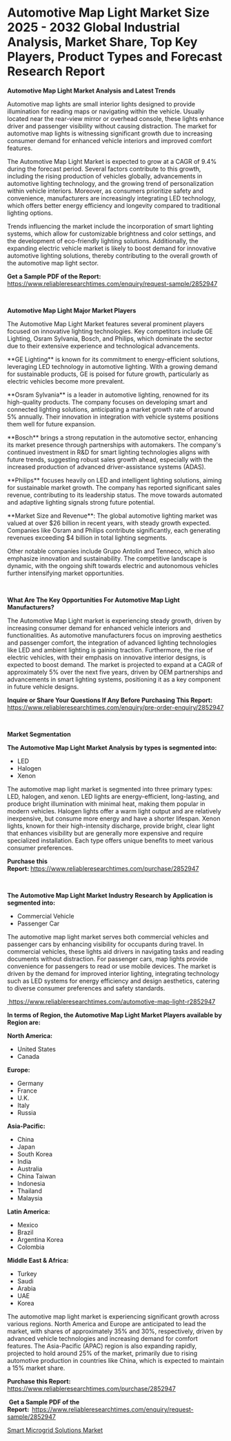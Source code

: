 <p><h1>Automotive Map Light Market Size 2025 - 2032 Global Industrial Analysis, Market Share, Top Key Players, Product Types and Forecast Research Report</h1></p><p><strong>Automotive Map Light Market Analysis and Latest Trends</strong></p>
<p><p>Automotive map lights are small interior lights designed to provide illumination for reading maps or navigating within the vehicle. Usually located near the rear-view mirror or overhead console, these lights enhance driver and passenger visibility without causing distraction. The market for automotive map lights is witnessing significant growth due to increasing consumer demand for enhanced vehicle interiors and improved comfort features.</p><p>The Automotive Map Light Market is expected to grow at a CAGR of 9.4% during the forecast period. Several factors contribute to this growth, including the rising production of vehicles globally, advancements in automotive lighting technology, and the growing trend of personalization within vehicle interiors. Moreover, as consumers prioritize safety and convenience, manufacturers are increasingly integrating LED technology, which offers better energy efficiency and longevity compared to traditional lighting options.</p><p>Trends influencing the market include the incorporation of smart lighting systems, which allow for customizable brightness and color settings, and the development of eco-friendly lighting solutions. Additionally, the expanding electric vehicle market is likely to boost demand for innovative automotive lighting solutions, thereby contributing to the overall growth of the automotive map light sector.</p></p>
<p><strong>Get a Sample PDF of the Report:&nbsp;</strong> <a href="https://www.reliableresearchtimes.com/enquiry/request-sample/2852947?utm_campaign=3055&utm_medium=2&utm_source=Github&utm_content=ia&utm_term=11032025&utm_id=automotive-map-light">https://www.reliableresearchtimes.com/enquiry/request-sample/2852947</a></p>
<p>&nbsp;</p>
<p><strong>Automotive Map Light Major Market Players</strong></p>
<p><p>The Automotive Map Light Market features several prominent players focused on innovative lighting technologies. Key competitors include GE Lighting, Osram Sylvania, Bosch, and Philips, which dominate the sector due to their extensive experience and technological advancements.</p><p>**GE Lighting** is known for its commitment to energy-efficient solutions, leveraging LED technology in automotive lighting. With a growing demand for sustainable products, GE is poised for future growth, particularly as electric vehicles become more prevalent.</p><p>**Osram Sylvania** is a leader in automotive lighting, renowned for its high-quality products. The company focuses on developing smart and connected lighting solutions, anticipating a market growth rate of around 5% annually. Their innovation in integration with vehicle systems positions them well for future expansion.</p><p>**Bosch** brings a strong reputation in the automotive sector, enhancing its market presence through partnerships with automakers. The company's continued investment in R&D for smart lighting technologies aligns with future trends, suggesting robust sales growth ahead, especially with the increased production of advanced driver-assistance systems (ADAS).</p><p>**Philips** focuses heavily on LED and intelligent lighting solutions, aiming for sustainable market growth. The company has reported significant sales revenue, contributing to its leadership status. The move towards automated and adaptive lighting signals strong future potential.</p><p>**Market Size and Revenue**: The global automotive lighting market was valued at over $26 billion in recent years, with steady growth expected. Companies like Osram and Philips contribute significantly, each generating revenues exceeding $4 billion in total lighting segments. </p><p>Other notable companies include Grupo Antolin and Tenneco, which also emphasize innovation and sustainability. The competitive landscape is dynamic, with the ongoing shift towards electric and autonomous vehicles further intensifying market opportunities.</p></p>
<p>&nbsp;</p>
<p><strong>What Are The Key Opportunities For Automotive Map Light Manufacturers?</strong></p>
<p><p>The Automotive Map Light market is experiencing steady growth, driven by increasing consumer demand for enhanced vehicle interiors and functionalities. As automotive manufacturers focus on improving aesthetics and passenger comfort, the integration of advanced lighting technologies like LED and ambient lighting is gaining traction. Furthermore, the rise of electric vehicles, with their emphasis on innovative interior designs, is expected to boost demand. The market is projected to expand at a CAGR of approximately 5% over the next five years, driven by OEM partnerships and advancements in smart lighting systems, positioning it as a key component in future vehicle designs.</p></p>
<p><strong>Inquire or Share Your Questions If Any Before Purchasing This Report:</strong> <a href="https://www.reliableresearchtimes.com/enquiry/pre-order-enquiry/2852947?utm_campaign=3055&utm_medium=2&utm_source=Github&utm_content=ia&utm_term=11032025&utm_id=automotive-map-light">https://www.reliableresearchtimes.com/enquiry/pre-order-enquiry/2852947</a></p>
<p>&nbsp;</p>
<p><strong>Market Segmentation</strong></p>
<p><strong>The Automotive Map Light Market Analysis by types is segmented into:</strong></p>
<p><ul><li>LED</li><li>Halogen</li><li>Xenon</li></ul></p>
<p><p>The automotive map light market is segmented into three primary types: LED, halogen, and xenon. LED lights are energy-efficient, long-lasting, and produce bright illumination with minimal heat, making them popular in modern vehicles. Halogen lights offer a warm light output and are relatively inexpensive, but consume more energy and have a shorter lifespan. Xenon lights, known for their high-intensity discharge, provide bright, clear light that enhances visibility but are generally more expensive and require specialized installation. Each type offers unique benefits to meet various consumer preferences.</p></p>
<p><strong>Purchase this Report:&nbsp;</strong><a href="https://www.reliableresearchtimes.com/purchase/2852947?utm_campaign=3055&utm_medium=2&utm_source=Github&utm_content=ia&utm_term=11032025&utm_id=automotive-map-light">https://www.reliableresearchtimes.com/purchase/2852947</a></p>
<p>&nbsp;</p>
<p><strong>The Automotive Map Light Market Industry Research by Application is segmented into:</strong></p>
<p><ul><li>Commercial Vehicle</li><li>Passenger Car</li></ul></p>
<p><p>The automotive map light market serves both commercial vehicles and passenger cars by enhancing visibility for occupants during travel. In commercial vehicles, these lights aid drivers in navigating tasks and reading documents without distraction. For passenger cars, map lights provide convenience for passengers to read or use mobile devices. The market is driven by the demand for improved interior lighting, integrating technology such as LED systems for energy efficiency and design aesthetics, catering to diverse consumer preferences and safety standards.</p></p>
<p><a href="https://www.reliableresearchtimes.com/automotive-map-light-r2852947?utm_campaign=3055&utm_medium=2&utm_source=Github&utm_content=ia&utm_term=11032025&utm_id=automotive-map-light">&nbsp;https://www.reliableresearchtimes.com/automotive-map-light-r2852947</a></p>
<p><strong>In terms of Region, the Automotive Map Light Market Players available by Region are:</strong></p>
<p>
    <p> <strong> North America: </strong>
        <ul>
            <li>United States</li>
            <li>Canada</li>
        </ul>
        </p> 
    <p> <strong> Europe: </strong>
        <ul>
            <li>Germany</li>
            <li>France</li>
            <li>U.K.</li>
            <li>Italy</li>
            <li>Russia</li>
        </ul>
        </p> 
    <p> <strong> Asia-Pacific: </strong>
        <ul>
            <li>China</li>
            <li>Japan</li>
            <li>South Korea</li>
            <li>India</li>
            <li>Australia</li>
            <li>China Taiwan</li>
            <li>Indonesia</li>
            <li>Thailand</li>
            <li>Malaysia</li>
        </ul>
        </p> 
    <p> <strong> Latin America: </strong>
        <ul>
            <li>Mexico</li>
            <li>Brazil</li>
            <li>Argentina Korea</li>
            <li>Colombia</li>
        </ul>
        </p> 
    <p> <strong> Middle East & Africa: </strong>
        <ul>
            <li>Turkey</li>
            <li>Saudi</li>
            <li>Arabia</li>
            <li>UAE</li>
            <li>Korea</li>
        </ul>
    </p>
    </p>
<p><p>The automotive map light market is experiencing significant growth across various regions. North America and Europe are anticipated to lead the market, with shares of approximately 35% and 30%, respectively, driven by advanced vehicle technologies and increasing demand for comfort features. The Asia-Pacific (APAC) region is also expanding rapidly, projected to hold around 25% of the market, primarily due to rising automotive production in countries like China, which is expected to maintain a 15% market share.</p></p>
<p><strong>Purchase this Report: </strong><a href="https://www.reliableresearchtimes.com/purchase/2852947?utm_campaign=3055&utm_medium=2&utm_source=Github&utm_content=ia&utm_term=11032025&utm_id=automotive-map-light">https://www.reliableresearchtimes.com/purchase/2852947</a></p>
<p>&nbsp;<strong>Get a Sample PDF of the Report:&nbsp;&nbsp;</strong><a href="https://www.reliableresearchtimes.com/enquiry/request-sample/2852947?utm_campaign=3055&utm_medium=2&utm_source=Github&utm_content=ia&utm_term=11032025&utm_id=automotive-map-light">https://www.reliableresearchtimes.com/enquiry/request-sample/2852947</a></p>
<p><strong></strong></p>
<p><p><a href="https://github.com/delindacallegari68/Market-Research-Report-List-1/blob/main/smart-microgrid-solutions-market.md?utm_campaign=3055&utm_medium=2&utm_source=Github&utm_content=ia&utm_term=11032025&utm_id=automotive-map-light">Smart Microgrid Solutions Market</a></p></p>